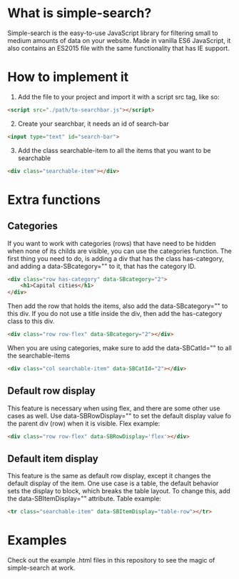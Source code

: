 # What is simple-search?

Simple-search is the easy-to-use JavaScript library for filtering small to medium amounts of data on your website.
Made in vanilla ES6 JavaScript, it also contains an ES2015 file with the same functionality that has IE support.

# How to implement it
1. Add the file to your project and import it with a script src tag, like so:
```html
<script src="./path/to-searchbar.js"></script>
```

2. Create your searchbar, it needs an id of search-bar
```html
<input type="text" id="search-bar">
```

3. Add the class searchable-item to all the items that you want to be searchable
```html
<div class="searchable-item"></div>
```

# Extra functions
## Categories
If you want to work with categories (rows) that have need to be hidden when none of its childs are visible, you can use the categories function.
The first thing you need to do, is adding a div that has the class has-category, and adding a data-SBcategory="" to it, that has the category ID.
```html
<div class="row has-category" data-SBcategory="2">
    <h1>Capital cities</h1>
</div>
```
Then add the row that holds the items, also add the data-SBcategory="" to this div. If you do not use a title inside the div, then add the has-category class to this div.
```html
<div class="row row-flex" data-SBcategory="2"></div>
```
When you are using categories, make sure to add the data-SBCatId="" to all the searchable-items
```html
<div class="col searchable-item" data-SBCatId="2"></div>
```

## Default row display
This feature is necessary when using flex, and there are some other use cases as well.
Use data-SBRowDisplay="" to set the default display value fo the parent div (row) when it is visible.
Flex example:
```html
<div class="row row-flex" data-SBRowDisplay='flex'></div>
```

## Default item display
This feature is the same as default row display, except it changes the default display of the item.
One use case is a table, the default behavior sets the display to block, which breaks the table layout.
To change this, add the data-SBItemDisplay="" attribute.
Table example:
```html
<tr class="searchable-item" data-SBItemDisplay="table-row"></tr>
```

# Examples
Check out the example .html files in this repository to see the magic of simple-search at work.
